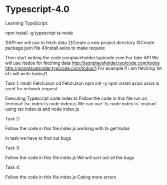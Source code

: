 # Typescript-4.0
Learning TypeScript:

npm install -g typescript ts-node

1)API we will use to fetch data
2)Create a new project directory
3)Create package.json file
4)Install axios to make request

Then start writing the code
jsonplaceholder.typicode.com
For fake API
We will use /todos for fetching data
http://jsonplaceholder.typicode.com/todos
http://jsonplaceholder.typicode.com/todos/1
For example if i am fetching 1st id i will write todos/1

Task 1:
mkdir FetchJson
cd FetchJson
npm init -y
npm install axios
axios is used for network request

Executing Typescript code
index.ts
Follow the code in this file
run on terminal: 
tsc index.ts
node index.js
We can use 'ts-node index.ts' instead using tsc index.ts and node index.js

Task 2:

Follow the code in this file
index.js
working with to get todos

In task we have to find out bugs

Task 3:

Follow the code in this file
index.js
We will sort out all the bugs

Task 4:

Follow the code in this file
index.js
Cating more errors
